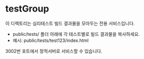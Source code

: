 # testGroup

이 디렉토리는 심리테스트 빌드 결과물을 모아두는 전용 서비스입니다.

- public/tests/ 폴더 아래에 각 테스트별로 빌드 결과물을 복사하세요.
- 예시: public/tests/test123/index.html

3002번 포트에서 정적서버로 서비스할 수 있습니다. 